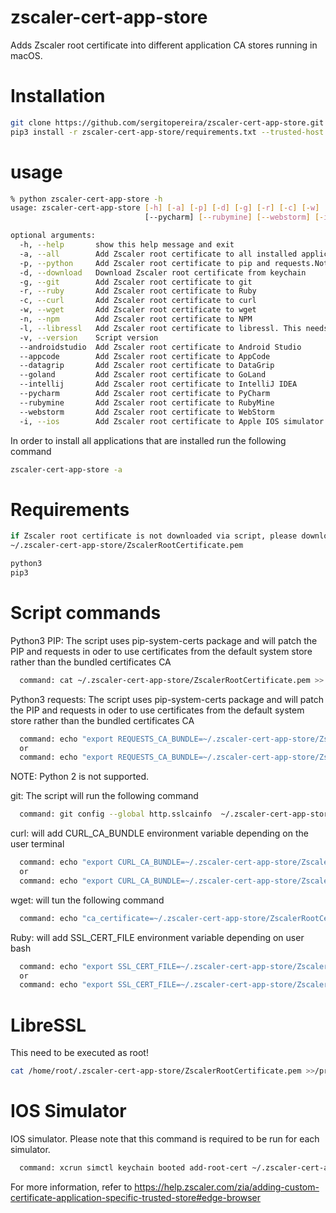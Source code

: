 # zscaler-cert-app-store
Adds Zscaler root certificate into different application CA stores running in macOS.

# Installation 
```bash
git clone https://github.com/sergitopereira/zscaler-cert-app-store.git
pip3 install -r zscaler-cert-app-store/requirements.txt --trusted-host pypi.org --trusted-host pypi.python.org --trusted-host files.pythonhosted.org
```

# usage
```bash
% python zscaler-cert-app-store -h
usage: zscaler-cert-app-store [-h] [-a] [-p] [-d] [-g] [-r] [-c] [-w] [-n] [-l] [-v] [--androidstudio] [--appcode] [--datagrip] [--goland] [--intellij]
                              [--pycharm] [--rubymine] [--webstorm] [-i]

optional arguments:
  -h, --help       show this help message and exit
  -a, --all        Add Zscaler root certificate to all installed applications
  -p, --python     Add Zscaler root certificate to pip and requests.Note that python2 is not supported
  -d, --download   Download Zscaler root certificate from keychain
  -g, --git        Add Zscaler root certificate to git
  -r, --ruby       Add Zscaler root certificate to Ruby
  -c, --curl       Add Zscaler root certificate to curl
  -w, --wget       Add Zscaler root certificate to wget
  -n, --npm        Add Zscaler root certificate to NPM
  -l, --libressl   Add Zscaler root certificate to libressl. This needs to be executed as root
  -v, --version    Script version
  --androidstudio  Add Zscaler root certificate to Android Studio
  --appcode        Add Zscaler root certificate to AppCode
  --datagrip       Add Zscaler root certificate to DataGrip
  --goland         Add Zscaler root certificate to GoLand
  --intellij       Add Zscaler root certificate to IntelliJ IDEA
  --pycharm        Add Zscaler root certificate to PyCharm
  --rubymine       Add Zscaler root certificate to RubyMine
  --webstorm       Add Zscaler root certificate to WebStorm
  -i, --ios        Add Zscaler root certificate to Apple IOS simulator 
```
In order to install all applications that are installed run the following command
```bash
zscaler-cert-app-store -a
```


# Requirements
```bash
if Zscaler root certificate is not downloaded via script, please download to
~/.zscaler-cert-app-store/ZscalerRootCertificate.pem

python3
pip3
```
# Script  commands

Python3 PIP: The script uses pip-system-certs package and will patch the PIP and requests in oder to 
use certificates from the default system store rather than the bundled certificates CA
```bash
  command: cat ~/.zscaler-cert-app-store/ZscalerRootCertificate.pem >> $(python -m certifi)
```
Python3 requests: The script uses pip-system-certs package and will patch the PIP and requests in oder to 
use certificates from the default system store rather than the bundled certificates CA
```bash
  command: echo "export REQUESTS_CA_BUNDLE=~/.zscaler-cert-app-store/ZscalerRootCertificate.pem" >> $HOME/.bashrc
  or
  command: echo "export REQUESTS_CA_BUNDLE=~/.zscaler-cert-app-store/ZscalerRootCertificate.pem" >> $HOME/.zshrc
```

NOTE: Python 2 is not supported.

git: The script  will run the following command
```bash
  command: git config --global http.sslcainfo  ~/.zscaler-cert-app-store/ZscalerRootCertificate.pem/ZscalerRootCertificate.pem
```
curl: will add  CURL_CA_BUNDLE environment variable depending on the user terminal
```bash
  command: echo "export CURL_CA_BUNDLE=~/.zscaler-cert-app-store/ZscalerRootCertificate.pem" >> $HOME/.bashrc
  or
  command: echo "export CURL_CA_BUNDLE=~/.zscaler-cert-app-store/ZscalerRootCertificate.pem" >> $HOME/.zshrc
```
wget: will tun the following command
```bash
  command: echo "ca_certificate=~/.zscaler-cert-app-store/ZscalerRootCertificate.pem" >> $HOME/.wgetrc
```
Ruby: will add SSL_CERT_FILE environment variable depending on user bash
```bash
  command: echo "export SSL_CERT_FILE=~/.zscaler-cert-app-store/ZscalerRootCertificate.pem" >> $HOME/.bashrc
  or
  command: echo "export SSL_CERT_FILE=~/.zscaler-cert-app-store/ZscalerRootCertificate.pem" >> $HOME/.zshrc
```

# LibreSSL
This need to be executed as root!
```bash
cat /home/root/.zscaler-cert-app-store/ZscalerRootCertificate.pem >>/private/etc/ssl/cert.pem
```

# IOS Simulator
IOS simulator. Please note that this command is required to be run for each simulator.
```bash
  command: xcrun simctl keychain booted add-root-cert ~/.zscaler-cert-app-store/ZscalerRootCertificate.pem
```

For more information, refer to https://help.zscaler.com/zia/adding-custom-certificate-application-specific-trusted-store#edge-browser

